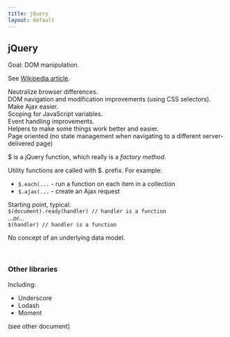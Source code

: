```yaml
---
title: jQuery
layout: default
---
```


## jQuery

Goal: DOM manipulation.

See [Wikipedia article](https://en.wikipedia.org/wiki/JQuery).  

Neutralize browser differences.  
DOM navigation and modification improvements (using CSS selectors).  
Make Ajax easier.  
Scoping for JavaScript variables.  
Event handling improvements.  
Helpers to make some things work better and easier.  
Page oriented (no state management when navigating to a different server-delivered page)

$ is a jQuery function, which really is a *factory method*.

Utility functions are called with $. prefix. For example:
* `$.each(...` - run a function on each item in a collection
* `$.ajax(...` - create an Ajax request

Starting point, typical:  
`$(document).ready(handler) // handler is a function`  
...or...  
`$(handler) // handler is a function`  

No concept of an underlying data model.

<br>

### Other libraries

Including:
* Underscore
* Lodash
* Moment

(see other document)
